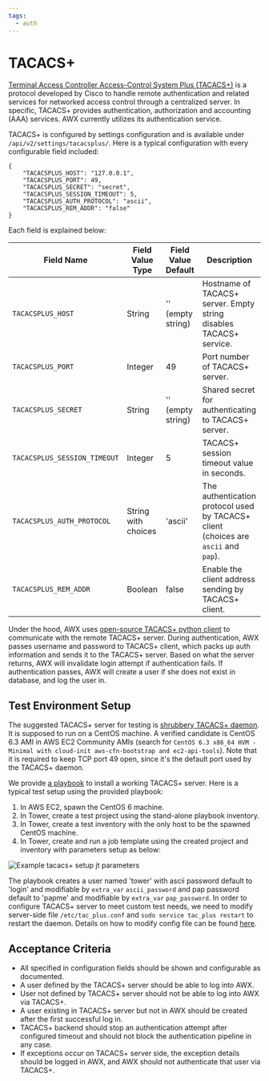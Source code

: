 ```yaml
---
tags:
  - auth
---
```

# TACACS+
[Terminal Access Controller Access-Control System Plus (TACACS+)](https://en.wikipedia.org/wiki/TACACS) is a protocol developed by Cisco to handle remote authentication and related services for networked access control through a centralized server. In specific, TACACS+ provides authentication, authorization and accounting (AAA) services. AWX currently utilizes its authentication service.

TACACS+ is configured by settings configuration and is available under `/api/v2/settings/tacacsplus/`. Here is a typical configuration with every configurable field included:
```
{
    "TACACSPLUS_HOST": "127.0.0.1",
    "TACACSPLUS_PORT": 49,
    "TACACSPLUS_SECRET": "secret",
    "TACACSPLUS_SESSION_TIMEOUT": 5,
    "TACACSPLUS_AUTH_PROTOCOL": "ascii",
    "TACACSPLUS_REM_ADDR": "false"
}
```
Each field is explained below:

| Field Name                   | Field Value Type    | Field Value Default | Description                                                        |
|------------------------------|---------------------|---------------------|--------------------------------------------------------------------|
| `TACACSPLUS_HOST`            | String              | '' (empty string)   | Hostname of TACACS+ server. Empty string disables TACACS+ service. |
| `TACACSPLUS_PORT`            | Integer             | 49                  | Port number of TACACS+ server.                                     |
| `TACACSPLUS_SECRET`          | String              | '' (empty string)   | Shared secret for authenticating to TACACS+ server.                |
| `TACACSPLUS_SESSION_TIMEOUT` | Integer             | 5                   | TACACS+ session timeout value in seconds.                          |
| `TACACSPLUS_AUTH_PROTOCOL`   | String with choices | 'ascii'             | The authentication protocol used by TACACS+ client (choices are `ascii` and `pap`).                |
| `TACACSPLUS_REM_ADDR`        | Boolean             | false               | Enable the client address sending by TACACS+ client.               |

Under the hood, AWX uses [open-source TACACS+ python client](https://github.com/ansible/tacacs_plus) to communicate with the remote TACACS+ server. During authentication, AWX passes username and password to TACACS+ client, which packs up auth information and sends it to the TACACS+ server. Based on what the server returns, AWX will invalidate login attempt if authentication fails. If authentication passes, AWX will create a user if she does not exist in database, and log the user in.

## Test Environment Setup

The suggested TACACS+ server for testing is [shrubbery TACACS+ daemon](http://www.shrubbery.net/tac_plus/). It is supposed to run on a CentOS machine. A verified candidate is CentOS 6.3 AMI in AWS EC2 Community AMIs (search for `CentOS 6.3 x86_64 HVM - Minimal with cloud-init aws-cfn-bootstrap and ec2-api-tools`). Note that it is required to keep TCP port 49 open, since it's the default port used by the TACACS+ daemon.

We provide [a playbook](https://github.com/jangsutsr/ansible-role-tacacs) to install a working TACACS+ server. Here is a typical test setup using the provided playbook:

1. In AWS EC2, spawn the CentOS 6 machine.
2. In Tower, create a test project using the stand-alone playbook inventory.
3. In Tower, create a test inventory with the only host to be the spawned CentOS machine.
4. In Tower, create and run a job template using the created project and inventory with parameters setup as below:

![Example tacacs+ setup jt parameters](../img/auth_tacacsplus_1.png?raw=true)

The playbook creates a user named 'tower' with ascii password default to 'login' and modifiable by `extra_var` `ascii_password` and pap password default to 'papme' and modifiable by `extra_var` `pap_password`. In order to configure TACACS+ server to meet custom test needs, we need to modify server-side file `/etc/tac_plus.conf` and `sudo service tac_plus restart` to restart the daemon. Details on how to modify config file can be found [here](http://manpages.ubuntu.com/manpages/xenial/man5/tac_plus.conf.5.html).


## Acceptance Criteria

* All specified in configuration fields should be shown and configurable as documented.
* A user defined by the TACACS+ server should be able to log into AWX.
* User not defined by TACACS+ server should not be able to log into AWX via TACACS+.
* A user existing in TACACS+ server but not in AWX should be created after the first successful log in.
* TACACS+ backend should stop an authentication attempt after configured timeout and should not block the authentication pipeline in any case.
* If exceptions occur on TACACS+ server side, the exception details should be logged in AWX, and AWX should not authenticate that user via TACACS+.
